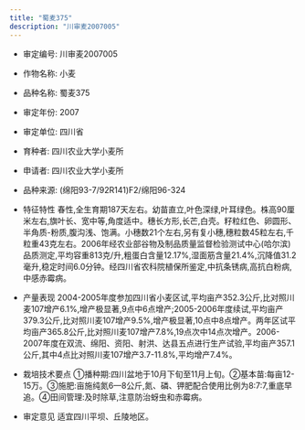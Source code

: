 ```yaml
---
title: "蜀麦375"
description: "川审麦2007005"
---
```

* 审定编号:  川审麦2007005

*  作物名称:  小麦

*  品种名称:  蜀麦375

*  审定年份:  2007

*  审定单位:  四川省

* 育种者:  四川农业大学小麦所

*  申请者:  四川农业大学小麦所

*  品种来源:  (绵阳93-7/92R141)F2/绵阳96-324

*  特征特性
春性,全生育期187天左右。幼苗直立,叶色深绿,叶耳绿色。株高90厘米左右,旗叶长、宽中等,角度适中。穗长方形,长芒,白壳。籽粒红色、卵圆形、半角质-粉质,腹沟浅、饱满。小穗数21个左右,另有复小穗,穗粒数45粒左右,千粒重43克左右。2006年经农业部谷物及制品质量监督检验测试中心(哈尔滨)品质测定,平均容重813克/升,粗蛋白含量12.17%,湿面筋含量21.4%,沉降值31.2毫升,稳定时间6.0分钟。经四川省农科院植保所鉴定,中抗条锈病,高抗白粉病,中感赤霉病。

*  产量表现
2004-2005年度参加四川省小麦区试,平均亩产352.3公斤,比对照川麦107增产6.1%,增产极显著,9点中6点增产;2005-2006年度续试,平均亩产379.3公斤,比对照川麦107增产9.5%,增产极显著,10点中8点增产。两年区试平均亩产365.8公斤,比对照川麦107增产7.8%,19点次中14点次增产。2006-2007年度在双流、绵阳、资阳、射洪、达县五点进行生产试验,平均亩产357.1公斤,其中4点比对照川麦107增产3.7-11.8%,平均增产7.4%。

*  栽培技术要点
①播种期:四川盆地于10月下旬至11月上旬。②基本苗:每亩12-15万。③施肥:亩施纯氮6—8公斤,氮、磷、钾肥配合使用比例为8:7:7,重底早追。④田间管理:及时除草,注意防治蚜虫和赤霉病。

*  审定意见
适宜四川平坝、丘陵地区。
